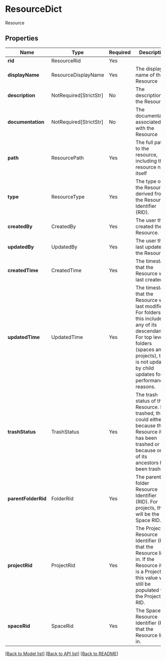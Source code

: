 # ResourceDict

Resource

## Properties
| Name | Type | Required | Description |
| ------------ | ------------- | ------------- | ------------- |
**rid** | ResourceRid | Yes |  |
**displayName** | ResourceDisplayName | Yes | The display name of the Resource |
**description** | NotRequired[StrictStr] | No | The description of the Resource |
**documentation** | NotRequired[StrictStr] | No | The documentation associated with the Resource |
**path** | ResourcePath | Yes | The full path to the resource, including the resource name itself |
**type** | ResourceType | Yes | The type of the Resource derived from the Resource Identifier (RID). |
**createdBy** | CreatedBy | Yes | The user that created the Resource. |
**updatedBy** | UpdatedBy | Yes | The user that last updated the Resource. |
**createdTime** | CreatedTime | Yes | The timestamp that the Resource was last created. |
**updatedTime** | UpdatedTime | Yes | The timestamp that the Resource was last modified. For folders, this includes any of its descendants. For top level folders (spaces and projects), this is not updated by child updates for performance reasons.  |
**trashStatus** | TrashStatus | Yes | The trash status of the Resource. If trashed, this could either be because the Resource itself has been trashed or because one of its ancestors has been trashed.  |
**parentFolderRid** | FolderRid | Yes | The parent folder Resource Identifier (RID). For projects, this will be the Space RID. |
**projectRid** | ProjectRid | Yes | The Project Resource Identifier (RID) that the Resource lives in. If the Resource itself is a Project, this value will still be populated with the Project RID.  |
**spaceRid** | SpaceRid | Yes | The Space Resource Identifier (RID) that the Resource lives in.  |


[[Back to Model list]](../../../../README.md#models-v2-link) [[Back to API list]](../../../../README.md#apis-v2-link) [[Back to README]](../../../../README.md)
